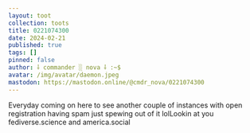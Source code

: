 ```yaml
---
layout: toot
collection: toots
title: 0221074300
date: 2024-02-21
published: true
tags: []
pinned: false
author: ⸸ commander ░ nova ⸸ :~$
avatar: /img/avatar/daemon.jpeg
mastodon: https://mastodon.online/@cmdr_nova/0221074300
---
```


Everyday coming on here to see another couple of instances with open registration having spam just spewing out of it lolLookin at you fediverse.science and america.social
